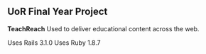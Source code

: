 UoR Final Year Project
------------------

**TeachReach**
Used to deliver educational content across the web.

Uses Rails 3.1.0
Uses Ruby 1.8.7
